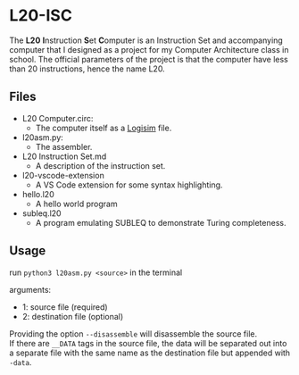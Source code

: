 # L20-ISC

The **L20** **I**nstruction **S**et **C**omputer is an Instruction Set and accompanying computer that I designed as a project for my Computer Architecture class in school. The official parameters of the project is that the computer have less than 20 instructions, hence the name L20.  

## Files

- L20 Computer.circ:
    - The computer itself as a [Logisim](http://www.cburch.com/logisim/) file.
- l20asm.py:
    - The assembler.
- L20 Instruction Set.md
    - A description of the instruction set.
- l20-vscode-extension
    - A VS Code extension for some syntax highlighting. 
- hello.l20
    - A hello world program
- subleq.l20
    - A program emulating SUBLEQ to demonstrate Turing completeness.

## Usage
run `python3 l20asm.py <source>` in the terminal

arguments:
- 1: source file (required)
- 2: destination file (optional)

Providing the option `--disassemble` will  disassemble the source file.  
If there are `__DATA` tags in the source file, the data will be separated out into a separate file with the same name as the destination file but appended with `-data`.
